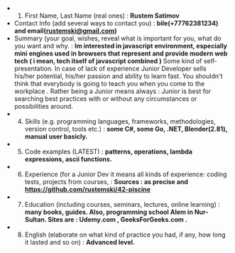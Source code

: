 * 1. First Name, Last Name (real ones) : __Rustem Satimov__ 
*  Contact Info (add several ways to contact you) : __bile(+77762381234) and email(rustemski@gmail.com)__
*  Summary (your goal, wishes, reveal what is important for you, what do you want and why. : __Im interested in javascript environment, especially mini engines used in browsers that represent and provide modern web tech ( i mean, tech itself of javascript combined )__
Some kind of self-presentation. In case of lack of experience  Junior Developer sells his/her potential, his/her passion and ability to learn fast. You shouldn't think that everybody is going to teach you when you come to the workplace . Rather being a Junior means always : Junior is best for searching best practices with or without any circumstances or possibilities around. 
* 4. Skills (e.g. programming languages, frameworks, methodologies, version control, tools etc.) : __some C#, some Go, .NET, Blender(2.81), manual user basicly.__
* 5. Code examples (LATEST) : __patterns, operations, lambda expressions, ascii functions.__ 
* 6. Experience (for a Junior Dev it means all kinds of experience: coding tests, projects from courses, : __Sources : as precise and https://github.com/rustemski/42-piscine__
* 7. Education (including courses, seminars, lectures, online learning) :  __many books, guides. Also, programming school Alem in Nur-Sultan. Sites are : Udemy.com , GeeksForGeeks.com .__
* 8. English (elaborate on what kind of practice you had, if any, how long it lasted and so on) : __Advanced level.__

